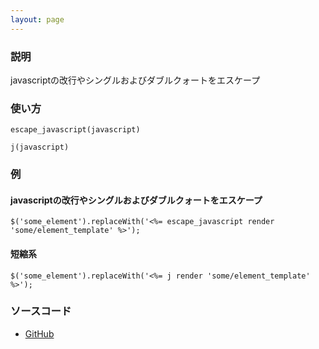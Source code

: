 ```yaml
---
layout: page
---
```


### 説明

javascriptの改行やシングルおよびダブルクォートをエスケープ

### 使い方

    escape_javascript(javascript)

    j(javascript)

### 例

#### javascriptの改行やシングルおよびダブルクォートをエスケープ

    $('some_element').replaceWith('<%= escape_javascript render 'some/element_template' %>');

#### 短縮系

    $('some_element').replaceWith('<%= j render 'some/element_template' %>');

### ソースコード

- [GitHub](https://github.com/rails/rails/blob/984c3ef2775781d47efa9f541ce570daa2434a80/actionview/lib/action_view/helpers/javascript_helper.rb#L27)
